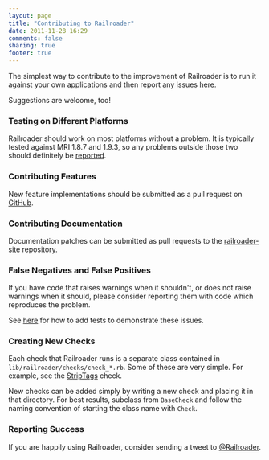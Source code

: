 ```yaml
---
layout: page
title: "Contributing to Railroader"
date: 2011-11-28 16:29
comments: false
sharing: true
footer: true
---
```


The simplest way to contribute to the improvement of Railroader is to run it against your own applications and then report any issues [here](http://github.com/presidentbeef/railroader/issues).

Suggestions are welcome, too!

### Testing on Different Platforms

Railroader should work on most platforms without a problem. It is typically tested against MRI 1.8.7 and 1.9.3, so any problems outside those two should definitely be [reported](http://github.com/presidentbeef/railroader/issues).

### Contributing Features

New feature implementations should be submitted as a pull request on [GitHub](https://github.com/presidentbeef/railroader).

### Contributing Documentation

Documentation patches can be submitted as pull requests to the [railroader-site](https://github.com/presidentbeef/railroader-site) repository.

### False Negatives and False Positives

If you have code that raises warnings when it shouldn't, or does not raise warnings when it should, please consider reporting them with code which reproduces the problem.

See [here](/docs/contributing/adding_tests) for how to add tests to demonstrate these issues.

### Creating New Checks

Each check that Railroader runs is a separate class contained in `lib/railroader/checks/check_*.rb`. Some of these are very simple. For example, see the [StripTags](https://github.com/presidentbeef/railroader/blob/master/lib/railroader/checks/check_strip_tags.rb) check.

New checks can be added simply by writing a new check and placing it in that directory. For best results, subclass from `BaseCheck` and follow the naming convention of starting the class name with `Check`.


### Reporting Success

If you are happily using Railroader, consider sending a tweet to [@Railroader](http://twitter.com/#!/railroader).
